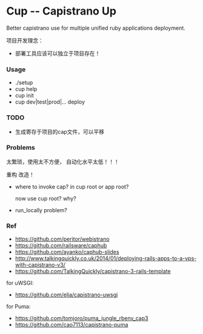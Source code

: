 # Cup -- Capistrano Up

 Better capistrano use for multiple unified ruby applications deployment.

项目开发理念：

* 部署工具应该可以独立于项目存在！

### Usage

* ./setup
* cup help
* cup init
* cup dev|test|prod|... deploy

### TODO

* 生成寄存于项目的cap文件，可以平移

### Problems

太繁琐，使用太不方便， 自动化水平太低！！！

重构 改造！

* where to invoke cap? in cup root or app root?

  now use cup root? why?

* run_locally problem?

### Ref

* https://github.com/peritor/webistrano
* https://github.com/railsware/caphub
* https://github.com/ayanko/caphub-slides
* http://www.talkingquickly.co.uk/2014/01/deploying-rails-apps-to-a-vps-with-capistrano-v3/
* https://github.com/TalkingQuickly/capistrano-3-rails-template

for uWSGI:

* https://github.com/elia/capistrano-uwsgi

for Puma: 

* https://github.com/tomjoro/puma_jungle_rbenv_cap3
* https://github.com/cao7113/capistrano-puma
